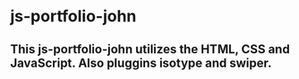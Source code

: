 # js-portfolio-john

## This js-portfolio-john utilizes the HTML, CSS and JavaScript. Also pluggins isotype and swiper.


